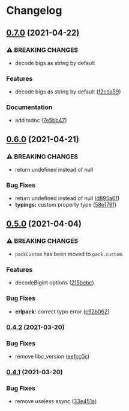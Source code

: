 # Changelog

## [0.7.0](https://www.github.com/typescord/erlpack/compare/v0.6.0...v0.7.0) (2021-04-22)


### ⚠ BREAKING CHANGES

* decode bigs as string by default

### Features

* decode bigs as string by default ([f2cda59](https://www.github.com/typescord/erlpack/commit/f2cda593ea16f3b89e6bfacbeb526c85702c72d2))


### Documentation

* add tsdoc ([7e5bb47](https://www.github.com/typescord/erlpack/commit/7e5bb476cdfbb58ab29eafedbfd0191af1a57482))

## [0.6.0](https://www.github.com/typescord/erlpack/compare/v0.5.0...v0.6.0) (2021-04-21)


### ⚠ BREAKING CHANGES

* return undefined instead of null

### Bug Fixes

* return undefined instead of null ([d895a61](https://www.github.com/typescord/erlpack/commit/d895a616c2e42bf7ca9ef307d3dd05c2789225eb))
* **typings:** custom property type ([58e179f](https://www.github.com/typescord/erlpack/commit/58e179fe2b8aa45f02071d7ff914b7af4f0c4cec))

## [0.5.0](https://www.github.com/typescord/erlpack/compare/v0.4.2...v0.5.0) (2021-04-04)


### ⚠ BREAKING CHANGES

* `packCustom` has been moved to `pack.custom`.

### Features

* decodeBigint options ([215bebc](https://www.github.com/typescord/erlpack/commit/215bebcafa82dfa8a2f2be873e5070896a9a4329))


### Bug Fixes

* **erlpack:** correct typo error ([c92b062](https://www.github.com/typescord/erlpack/commit/c92b062aae78505c0d52b50716757541aa571002))

### [0.4.2](https://www.github.com/typescord/erlpack/compare/v0.4.1...v0.4.2) (2021-03-20)


### Bug Fixes

* remove libc_version ([eefcc0c](https://www.github.com/typescord/erlpack/commit/eefcc0c8417bc4b418b0184d150c603902cee76b))

### [0.4.1](https://www.github.com/typescord/erlpack/compare/v0.4.0...v0.4.1) (2021-03-20)


### Bug Fixes

* remove useless async ([33e451a](https://www.github.com/typescord/erlpack/commit/33e451a672d2512b037dcbcec178b20854cb0abf))
